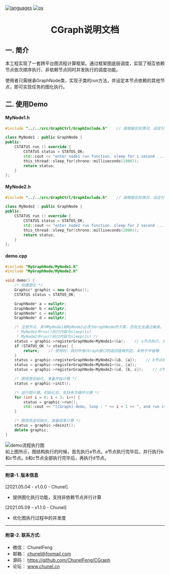 <p align="left">
  <a href="https://github.com/ChunelFeng/caiss"><img src="https://badgen.net/badge/langs/C++/cyan?list=1" alt="languages"></a>
  <a href="https://github.com/ChunelFeng/caiss"><img src="https://badgen.net/badge/os/MacOS,Linux,Windows/cyan?list=1" alt="os"></a>
</p>

<h1 align="center">
  CGraph说明文档
</h1>

## 一. 简介

本工程实现了一套跨平台图流程计算框架。通过框架图底层调度，实现了相互依赖节点依次顺序执行、非依赖节点同时并发执行的调度功能。

使用者只需继承GraphNode类，实现子类的run方法，并设定本节点依赖的其他节点，即可实现任务的图化执行。


## 二. 使用Demo

#### MyNode1.h
```cpp
#include "../../src/GraphCtrl/GraphInclude.h"    // 请根据实际情况，设定引用路径

class MyNode1 : public GraphNode {
public:
    CSTATUS run () override {
        CSTATUS status = STATUS_OK;
        std::cout << "enter node1 run function. sleep for 1 second ... " << std::endl;
        this_thread::sleep_for(chrono::milliseconds(1000));
        return status;
    }
};
```

#### MyNode2.h
```cpp
#include "../../src/GraphCtrl/GraphInclude.h"    // 请根据实际情况，设定引用路径

class MyNode2 : public GraphNode {
public:
    CSTATUS run () override {
        CSTATUS status = STATUS_OK;
        std::cout << "enter node2 run function. sleep for 2 second ... " << std::endl;
        this_thread::sleep_for(chrono::milliseconds(2000));
        return status;
    }
};
```

#### demo.cpp
```cpp
#include "MyGraphNode/MyNode1.h"
#include "MyGraphNode/MyNode2.h"

void demo() {
    /* 创建图化 */
    Graphic* graphic = new Graphic();
    CSTATUS status = STATUS_OK;

    GraphNode* a = nullptr;
    GraphNode* b = nullptr;
    GraphNode* c = nullptr;
    GraphNode* d = nullptr;

    /* 注册节点，其中MyNode1和MyNode2必须为GraphNode的子类，否则无法通过编译。
     * MyNode1中run()执行内容为sleep(1s)
     * MyNode2中run()执行内容为sleep(2s) */
    status = graphic->registerGraphNode<MyNode1>(&a);    // a节点执行，没有任何依赖信息
    if (STATUS_OK != status) {
        return;    // 使用时，请对所有CGraph接口的返回值做判定。本例子中省略
    }
    status = graphic->registerGraphNode<MyNode2>(&b, {a});    // b节点执行，需要依赖a节点执行完毕
    status = graphic->registerGraphNode<MyNode1>(&c, {a});
    status = graphic->registerGraphNode<MyNode2>(&d, {b, c});    // d节点执行，需要依赖b和c节点执行完毕

    /* 图信息初始化，准备开始计算 */
    status = graphic->init();

    /* 运行图计算。初始化后，支持多次循环计算 */
    for (int i = 0; i < 3; i++) {
        status = graphic->run();
        std::cout << "[CGraph] demo, loop : " << i + 1 << ", and run status = " << status << std::endl;
    }

    /* 图信息逆初始化，准备结束计算 */
    status = graphic->deinit();
    delete graphic;
}
```

![demo流程执行图](https://github.com/ChunelFeng/CGraph/blob/main/doc/image/CGraphDemo.jpg)
<br>
如上图所示，图结构执行的时候，首先执行a节点。a节点执行完毕后，并行执行b和c节点。b和c节点全部执行完毕后，再执行d节点。

------------
#### 附录-1. 版本信息

[2021.05.04 - v1.0.0 - Chunel]
* 提供图化执行功能，支持非依赖节点并行计算

[2021.05.09 - v1.1.0 - Chunel]
* 优化图执行过程中的并发度

------------
#### 附录-2. 联系方式: 

* 微信： ChunelFeng
* 邮箱： chunel@foxmail.com
* 源码： https://github.com/ChunelFeng/CGraph
* 论坛： www.chunel.cn
